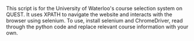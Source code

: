 This script is for the University of Waterloo's course selection system on QUEST. It uses XPATH to navigate the website and interacts with the browser using selenium.
To use, install selenium and ChromeDriver, read through the python code and replace relevant course information with your own.
